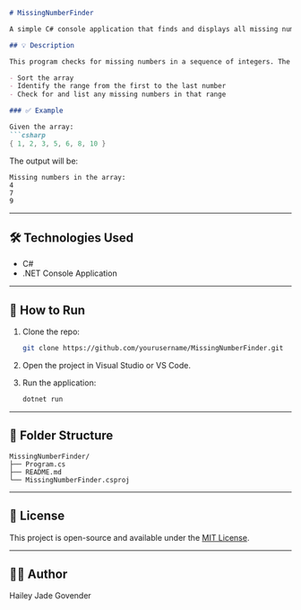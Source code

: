 
````markdown
# MissingNumberFinder

A simple C# console application that finds and displays all missing numbers in a given integer array.

## 💡 Description

This program checks for missing numbers in a sequence of integers. The input array can be unsorted, and the program will:

- Sort the array
- Identify the range from the first to the last number
- Check for and list any missing numbers in that range

### ✅ Example

Given the array:  
```csharp
{ 1, 2, 3, 5, 6, 8, 10 }
````

The output will be:

```
Missing numbers in the array:
4
7
9
```

---

## 🛠️ Technologies Used

* C#
* .NET Console Application

---

## 🚀 How to Run

1. Clone the repo:

   ```bash
   git clone https://github.com/yourusername/MissingNumberFinder.git
   ```

2. Open the project in Visual Studio or VS Code.

3. Run the application:

   ```bash
   dotnet run
   ```

---

## 📂 Folder Structure

```
MissingNumberFinder/
├── Program.cs
├── README.md
└── MissingNumberFinder.csproj
```

---

## 📄 License

This project is open-source and available under the [MIT License](LICENSE).

---

## 👩‍💻 Author

Hailey Jade Govender


